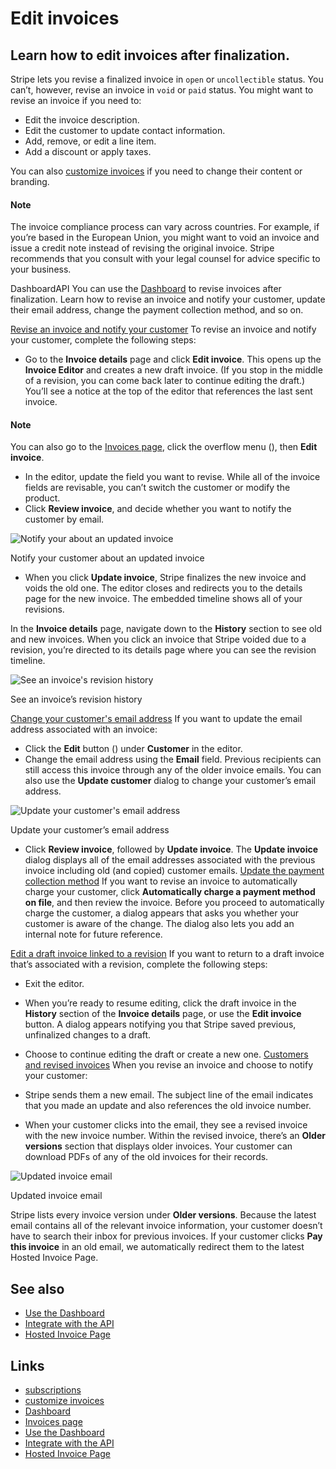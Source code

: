 # Edit invoices

## Learn how to edit invoices after finalization.

Stripe lets you revise a finalized invoice in `open` or `uncollectible` status.
You can’t, however, revise an invoice in `void` or `paid` status. You might want
to revise an invoice if you need to:

- Edit the invoice description.
- Edit the customer to update contact information.
- Add, remove, or edit a line item.
- Add a discount or apply taxes.

You can also [customize invoices](https://docs.stripe.com/invoicing/customize)
if you need to change their content or branding.

#### Note

The invoice compliance process can vary across countries. For example, if you’re
based in the European Union, you might want to void an invoice and issue a
credit note instead of revising the original invoice. Stripe recommends that you
consult with your legal counsel for advice specific to your business.

DashboardAPI
You can use the [Dashboard](https://dashboard.stripe.com/test/dashboard) to
revise invoices after finalization. Learn how to revise an invoice and notify
your customer, update their email address, change the payment collection method,
and so on.

[Revise an invoice and notify your
customer](https://docs.stripe.com/invoicing/invoice-edits#revision-notification)
To revise an invoice and notify your customer, complete the following steps:

- Go to the **Invoice details** page and click **Edit invoice**. This opens up
the **Invoice Editor** and creates a new draft invoice. (If you stop in the
middle of a revision, you can come back later to continue editing the draft.)
You’ll see a notice at the top of the editor that references the last sent
invoice.

#### Note

You can also go to the [Invoices
page](https://dashboard.stripe.com/test/invoices), click the overflow menu (),
then **Edit invoice**.
- In the editor, update the field you want to revise. While all of the invoice
fields are revisable, you can’t switch the customer or modify the product.
- Click **Review invoice**, and decide whether you want to notify the customer
by email.

![Notify your about an updated
invoice](https://b.stripecdn.com/docs-statics-srv/assets/invoice-revisions-notify-customer.68b421b920fc5e85f06d8a4acfbcc3ec.png)

Notify your customer about an updated invoice
- When you click **Update invoice**, Stripe finalizes the new invoice and voids
the old one. The editor closes and redirects you to the details page for the new
invoice. The embedded timeline shows all of your revisions.

In the **Invoice details** page, navigate down to the **History** section to see
old and new invoices. When you click an invoice that Stripe voided due to a
revision, you’re directed to its details page where you can see the revision
timeline.

![See an invoice's revision
history](https://b.stripecdn.com/docs-statics-srv/assets/invoice-revisions-history-section.79e3d40e3ae874352d91cb7478250647.png)

See an invoice’s revision history

[Change your customer's email
address](https://docs.stripe.com/invoicing/invoice-edits#update-customer-email)
If you want to update the email address associated with an invoice:

- Click the **Edit** button () under **Customer** in the editor.
- Change the email address using the **Email** field. Previous recipients can
still access this invoice through any of the older invoice emails. You can also
use the **Update customer** dialog to change your customer’s email address.

![Update your customer's email
address](https://b.stripecdn.com/docs-statics-srv/assets/invoice-revisions-update-email-address.abc3f10a991006065c5132fc6e1ec704.png)

Update your customer’s email address
- Click **Review invoice**, followed by **Update invoice**. The **Update
invoice** dialog displays all of the email addresses associated with the
previous invoice including old (and copied) customer emails.
[Update the payment collection
method](https://docs.stripe.com/invoicing/invoice-edits#change-collection-method)
If you want to revise an invoice to automatically charge your customer, click
**Automatically charge a payment method on file**, and then review the invoice.
Before you proceed to automatically charge the customer, a dialog appears that
asks you whether your customer is aware of the change. The dialog also lets you
add an internal note for future reference.

[Edit a draft invoice linked to a
revision](https://docs.stripe.com/invoicing/invoice-edits#edit-draft-invoice)
If you want to return to a draft invoice that’s associated with a revision,
complete the following steps:

- Exit the editor.
- When you’re ready to resume editing, click the draft invoice in the
**History** section of the **Invoice details** page, or use the **Edit invoice**
button. A dialog appears notifying you that Stripe saved previous, unfinalized
changes to a draft.
- Choose to continue editing the draft or create a new one.
[Customers and revised
invoices](https://docs.stripe.com/invoicing/invoice-edits#customer-payment)
When you revise an invoice and choose to notify your customer:

- Stripe sends them a new email. The subject line of the email indicates that
you made an update and also references the old invoice number.
- When your customer clicks into the email, they see a revised invoice with the
new invoice number. Within the revised invoice, there’s an **Older versions**
section that displays older invoices. Your customer can download PDFs of any of
the old invoices for their records.

![Updated invoice
email](https://b.stripecdn.com/docs-statics-srv/assets/invoice-revisions-customer-email.929ab2abffa15f996eedd5245543e36c.png)

Updated invoice email

Stripe lists every invoice version under **Older versions**. Because the latest
email contains all of the relevant invoice information, your customer doesn’t
have to search their inbox for previous invoices. If your customer clicks **Pay
this invoice** in an old email, we automatically redirect them to the latest
Hosted Invoice Page.

## See also

- [Use the Dashboard](https://docs.stripe.com/invoicing/dashboard)
- [Integrate with the API](https://docs.stripe.com/invoicing/integration)
- [Hosted Invoice Page](https://docs.stripe.com/invoicing/hosted-invoice-page)

## Links

- [subscriptions](https://docs.stripe.com/billing/subscriptions/creating)
- [customize invoices](https://docs.stripe.com/invoicing/customize)
- [Dashboard](https://dashboard.stripe.com/test/dashboard)
- [Invoices page](https://dashboard.stripe.com/test/invoices)
- [Use the Dashboard](https://docs.stripe.com/invoicing/dashboard)
- [Integrate with the API](https://docs.stripe.com/invoicing/integration)
- [Hosted Invoice Page](https://docs.stripe.com/invoicing/hosted-invoice-page)